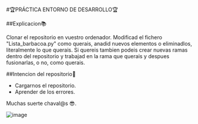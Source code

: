 #🏆PRÁCTICA ENTORNO DE DESARROLLO🏆

##Explicacion📚

Clonar el repositorio en vuestro ordenador.
Modificad el fichero "Lista_barbacoa.py" como querais, anadid nuevos elementos o eliminadlos, literalmente lo que querais.
Si quereis tambien podeis crear nuevas ramas dentro del repositorio y trabajad en la rama que querais y despues fusionarlas, o no, como querais.

##Intencion del repositorio👀

- Cargarnos el repositorio.
- Aprender de los errores.

Muchas suerte chaval@s 😎. 

![image](https://github.com/user-attachments/assets/05b901ce-3210-4713-a83e-abd32833c3a1)
